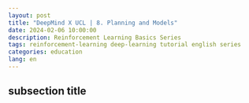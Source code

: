 ```yaml
---
layout: post
title: "DeepMind X UCL | 8. Planning and Models"
date: 2024-02-06 10:00:00
description: Reinforcement Learning Basics Series
tags: reinforcement-learning deep-learning tutorial english series
categories: education
lang: en
---
```



## subsection title